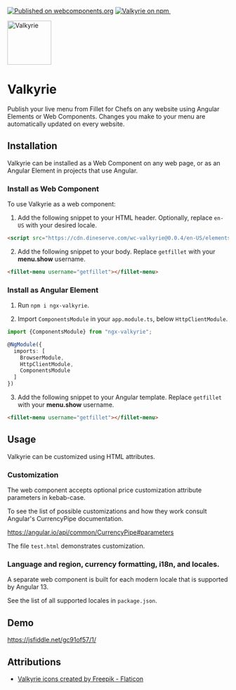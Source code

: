 [![Published on webcomponents.org](https://img.shields.io/badge/webcomponents.org-published-blue.svg)](https://www.webcomponents.org/element/wc-valkyrie)
<a href="https://www.npmjs.com/package/wc-valkyrie">
<img src="https://img.shields.io/npm/v/wc-valkyrie" alt="Valkyrie on npm" />
</a>&nbsp;

<img src="https://user-images.githubusercontent.com/205733/175829113-4682426b-9162-48e6-955d-20c32249d015.png" width="100" height="100"  alt="Valkyrie"/>

# Valkyrie

Publish your live menu from Fillet for Chefs on any website using Angular Elements or Web Components. Changes you make to your menu are automatically updated on every website.

## Installation

Valkyrie can be installed as a Web Component on any web page, or as an Angular Element in projects that use Angular.

### Install as Web Component

To use Valkyrie as a web component:

1. Add the following snippet to your HTML header. Optionally, replace `en-US` with your desired locale.

```html
<script src="https://cdn.dineserve.com/wc-valkyrie@0.0.4/en-US/elements.js"></script>
```

2. Add the following snippet to your body. Replace `getfillet` with your **menu.show** username.

```html
<fillet-menu username="getfillet"></fillet-menu>
```

### Install as Angular Element

1. Run `npm i ngx-valkyrie`.

2. Import `ComponentsModule` in your `app.module.ts`, below `HttpClientModule`.

```typescript
import {ComponentsModule} from "ngx-valkyrie";

@NgModule({
  imports: [
    BrowserModule,
    HttpClientModule,
    ComponentsModule
  ]
})
```

3. Add the following snippet to your Angular template. Replace `getfillet` with your **menu.show** username.

```html
<fillet-menu username="getfillet"></fillet-menu>
```

## Usage

Valkyrie can be customized using HTML attributes.

### Customization

The web component accepts optional price customization attribute parameters in kebab-case.

To see the list of possible customizations and how they work consult Angular's CurrencyPipe documentation.

https://angular.io/api/common/CurrencyPipe#parameters

The file `test.html` demonstrates customization.

### Language and region, currency formatting, i18n, and locales.

A separate web component is built for each modern locale that is supported by Angular 13.

See the list of all supported locales in `package.json`.

## Demo

https://jsfiddle.net/gc91of57/1/

## Attributions

* <a href="https://www.flaticon.com/free-icons/valkyrie" title="valkyrie icons">Valkyrie icons created by Freepik - Flaticon</a>
